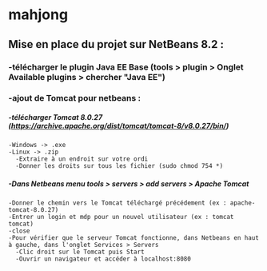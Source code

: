 # mahjong

## Mise en place du projet sur NetBeans 8.2 :

### -télécharger le plugin Java EE Base (tools > plugin > Onglet Available plugins > chercher "Java EE")
### -ajout de Tomcat pour netbeans :
#####   -télécharger Tomcat 8.0.27 (https://archive.apache.org/dist/tomcat/tomcat-8/v8.0.27/bin/)
    -Windows -> .exe
    -Linux -> .zip
      -Extraire à un endroit sur votre ordi
      -Donner les droits sur tous les fichier (sudo chmod 754 *)
  
#####   -Dans Netbeans menu tools > servers > add servers > Apache Tomcat
    -Donner le chemin vers le Tomcat téléchargé précédement (ex : apache-tomcat-8.0.27)
    -Entrer un login et mdp pour un nouvel utilisateur (ex : tomcat tomcat)
    -close
    -Pour vérifier que le serveur Tomcat fonctionne, dans Netbeans en haut à gauche, dans l'onglet Services > Servers
      -Clic droit sur le Tomcat puis Start
      -Ouvrir un navigateur et accéder à localhost:8080
